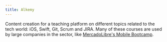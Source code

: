 ```yaml
---
title: Alkemy
---
```


Content creation for a teaching platform on different topics related to the tech world: iOS, Swift, Git, Scrum and JIRA.
Many of these courses are used by large companies in the sector, like [MercadoLibre's Mobile Bootcamp](https://medium.com/mercadolibre-tech/it-bootcamp-mobile-1f660cc242f5).
